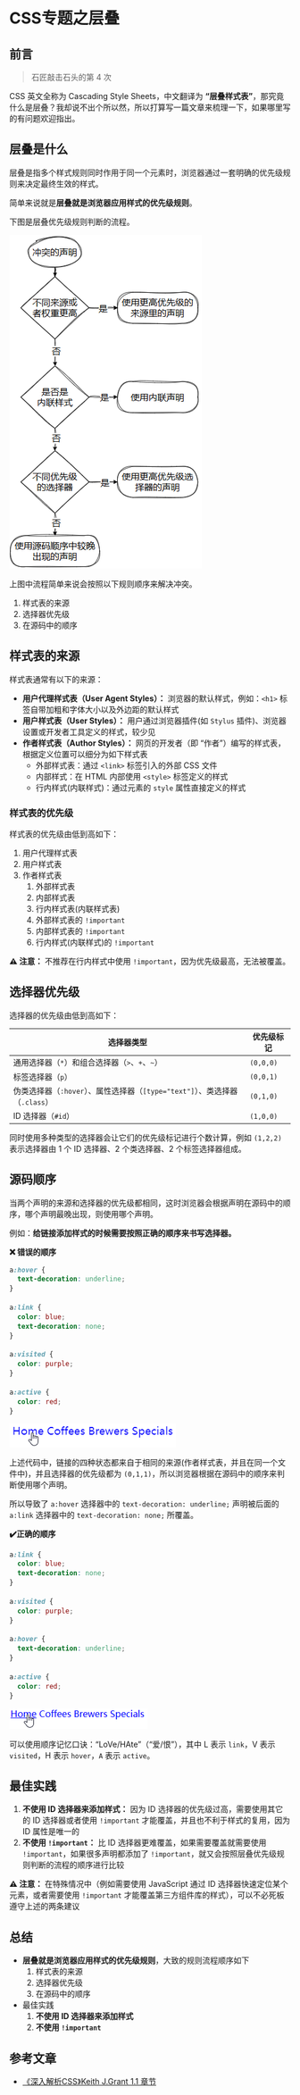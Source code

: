 # CSS专题之层叠



## 前言

> 石匠敲击石头的第 4 次

CSS 英文全称为 Cascading Style Sheets，中文翻译为 **“层叠样式表”**，那究竟什么是层叠？我却说不出个所以然，所以打算写一篇文章来梳理一下，如果哪里写的有问题欢迎指出。



## 层叠是什么

层叠是指多个样式规则同时作用于同一个元素时，浏览器通过一套明确的优先级规则来决定最终生效的样式。

简单来说就是**层叠就是浏览器应用样式的优先级规则**。

下图是层叠优先级规则判断的流程。

![image-20250325125300073](images/image-20250325125300073.png)

上图中流程简单来说会按照以下规则顺序来解决冲突。

1. 样式表的来源
2. 选择器优先级
3. 在源码中的顺序



## 样式表的来源

样式表通常有以下的来源：

- **用户代理样式表（User Agent Styles）：** 浏览器的默认样式，例如：`<h1>` 标签自带加粗和字体大小以及外边距的默认样式
- **用户样式表（User Styles）：** 用户通过浏览器插件(如 `Stylus` 插件)、浏览器设置或开发者工具定义的样式，较少见
- **作者样式表（Author Styles）：** 网页的开发者（即 “作者”）编写的样式表，根据定义位置可以细分为如下样式表
  - 外部样式表：通过 `<link>` 标签引入的外部 CSS 文件
  - 内部样式：在 HTML 内部使用 `<style>` 标签定义的样式
  - 行内样式(内联样式)：通过元素的 `style` 属性直接定义的样式



### 样式表的优先级

样式表的优先级由低到高如下：

1. 用户代理样式表
2. 用户样式表
3. 作者样式表
   1. 外部样式表
   2. 内部样式表
   3. 行内样式表(内联样式表)
   4. 外部样式表的 `!important`
   5. 内部样式表的 `!important`
   6. 行内样式(内联样式)的 `!important`

**⚠️ 注意：** 不推荐在行内样式中使用 `!important`，因为优先级最高，无法被覆盖。



## 选择器优先级

选择器的优先级由低到高如下：

| 选择器类型                                                   | 优先级标记 |
| ------------------------------------------------------------ | ---------- |
| 通用选择器（`*`）和组合选择器（`>`、`+`、`~`）               | `(0,0,0)`  |
| 标签选择器（`p`）                                            | `(0,0,1)`  |
| 伪类选择器（`:hover`）、属性选择器（`[type="text"]`）、类选择器（`.class`） | `(0,1,0)`  |
| ID 选择器（`#id`）                                           | `(1,0,0)`  |

同时使用多种类型的选择器会让它们的优先级标记进行个数计算，例如 `(1,2,2)` 表示选择器由 1 个 ID 选择器、2 个类选择器、2 个标签选择器组成。



## 源码顺序

当两个声明的来源和选择器的优先级都相同，这时浏览器会根据声明在源码中的顺序，哪个声明最晚出现，则使用哪个声明。

例如：**给链接添加样式的时候需要按照正确的顺序来书写选择器。**



**❌ 错误的顺序**

```css
a:hover {
  text-decoration: underline;
}

a:link {
  color: blue;
  text-decoration: none;
}

a:visited {
  color: purple;
}

a:active {
  color: red;
}
```

![image-20250219074724302](images/image-20250219074724302.png)

上述代码中，链接的四种状态都来自于相同的来源(作者样式表，并且在同一个文件中)，并且选择器的优先级都为 `(0,1,1)`，所以浏览器根据在源码中的顺序来判断使用哪个声明。

所以导致了 `a:hover` 选择器中的 `text-decoration: underline;` 声明被后面的 `a:link` 选择器中的 `text-decoration: none;` 所覆盖。



**✔️正确的顺序**

```css
a:link {
  color: blue;
  text-decoration: none;
}

a:visited {
  color: purple;
}

a:hover {
  text-decoration: underline;
}

a:active {
  color: red;
}
```

![image-20250219075335931](images/image-20250219075335931.png)

可以使用顺序记忆口诀：“LoVe/HAte”（“爱/恨”），其中 L 表示 `link`，V 表示 `visited`，H 表示 `hover`，`A` 表示 `active`。



## 最佳实践

1. **不使用 ID 选择器来添加样式：** 因为 ID 选择器的优先级过高，需要使用其它的 ID 选择器或者使用 `!important` 才能覆盖，并且也不利于样式的复用，因为 ID 属性是唯一的
2. **不使用 `!important`：** 比 ID 选择器更难覆盖，如果需要覆盖就需要使用 `!important`，如果很多声明都添加了 `!important`，就又会按照层叠优先级规则判断的流程的顺序进行比较

**⚠️ 注意：** 在特殊情况中（例如需要使用 JavaScript 通过 ID 选择器快速定位某个元素，或者需要使用 `!important` 才能覆盖第三方组件库的样式），可以不必死板遵守上述的两条建议



## 总结

- **层叠就是浏览器应用样式的优先级规则**，大致的规则流程顺序如下
  1. 样式表的来源
  2. 选择器优先级
  3. 在源码中的顺序
- 最佳实践
  1. **不使用 ID 选择器来添加样式**
  2. **不使用 `!important`**



## 参考文章

- [《深入解析CSS》Keith J.Grant 1.1 章节](https://book.douban.com/subject/35021471/)

